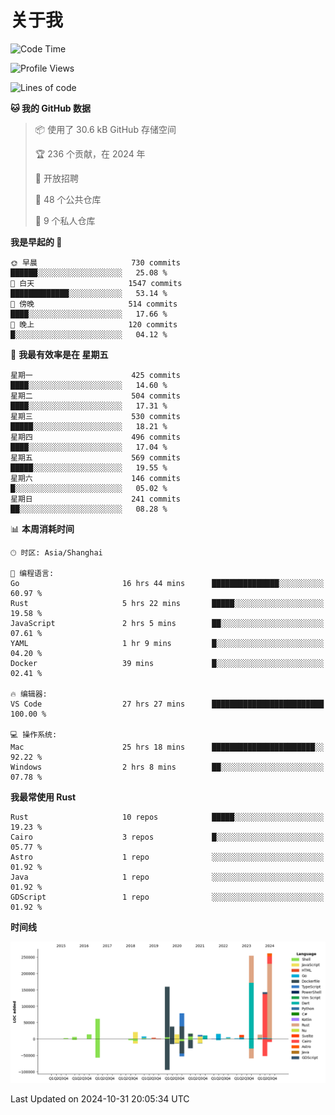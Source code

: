 # 关于我

<!--START_SECTION:waka-->
![Code Time](http://img.shields.io/badge/Code%20Time-3%2C284%20hrs%2054%20mins-blue)

![Profile Views](http://img.shields.io/badge/%E4%B8%AA%E4%BA%BA%E8%B5%84%E6%96%99%E8%A7%82%E7%9C%8B%E6%AC%A1%E6%95%B0-7-blue)

![Lines of code](https://img.shields.io/badge/%E4%BB%8E%E3%80%8CHello%20World%E3%80%8D%E8%B5%B7%E6%88%91%E5%B7%B2%E7%BB%8F%E5%86%99%E4%BA%86-1.2%20million%20%E8%A1%8C%E4%BB%A3%E7%A0%81-blue)

**🐱 我的 GitHub 数据** 

> 📦  使用了 30.6 kB GitHub 存储空间 
 > 
> 🏆 236 个贡献，在 2024 年
 > 
> 💼 开放招聘
 > 
> 📜 48 个公共仓库 
 > 
> 🔑 9 个私人仓库 
 > 
**我是早起的 🐤** 

```text
🌞 早晨                     730 commits         ██████░░░░░░░░░░░░░░░░░░░   25.08 % 
🌆 白天                     1547 commits        █████████████░░░░░░░░░░░░   53.14 % 
🌃 傍晚                     514 commits         ████░░░░░░░░░░░░░░░░░░░░░   17.66 % 
🌙 晚上                     120 commits         █░░░░░░░░░░░░░░░░░░░░░░░░   04.12 % 
```
📅 **我最有效率是在 星期五** 

```text
星期一                      425 commits         ████░░░░░░░░░░░░░░░░░░░░░   14.60 % 
星期二                      504 commits         ████░░░░░░░░░░░░░░░░░░░░░   17.31 % 
星期三                      530 commits         █████░░░░░░░░░░░░░░░░░░░░   18.21 % 
星期四                      496 commits         ████░░░░░░░░░░░░░░░░░░░░░   17.04 % 
星期五                      569 commits         █████░░░░░░░░░░░░░░░░░░░░   19.55 % 
星期六                      146 commits         █░░░░░░░░░░░░░░░░░░░░░░░░   05.02 % 
星期日                      241 commits         ██░░░░░░░░░░░░░░░░░░░░░░░   08.28 % 
```


📊 **本周消耗时间** 

```text
🕑︎ 时区: Asia/Shanghai

💬 编程语言: 
Go                       16 hrs 44 mins      ███████████████░░░░░░░░░░   60.97 % 
Rust                     5 hrs 22 mins       █████░░░░░░░░░░░░░░░░░░░░   19.58 % 
JavaScript               2 hrs 5 mins        ██░░░░░░░░░░░░░░░░░░░░░░░   07.61 % 
YAML                     1 hr 9 mins         █░░░░░░░░░░░░░░░░░░░░░░░░   04.20 % 
Docker                   39 mins             █░░░░░░░░░░░░░░░░░░░░░░░░   02.41 % 

🔥 编辑器: 
VS Code                  27 hrs 27 mins      █████████████████████████   100.00 % 

💻 操作系统: 
Mac                      25 hrs 18 mins      ███████████████████████░░   92.22 % 
Windows                  2 hrs 8 mins        ██░░░░░░░░░░░░░░░░░░░░░░░   07.78 % 
```

**我最常使用 Rust** 

```text
Rust                     10 repos            █████░░░░░░░░░░░░░░░░░░░░   19.23 % 
Cairo                    3 repos             █░░░░░░░░░░░░░░░░░░░░░░░░   05.77 % 
Astro                    1 repo              ░░░░░░░░░░░░░░░░░░░░░░░░░   01.92 % 
Java                     1 repo              ░░░░░░░░░░░░░░░░░░░░░░░░░   01.92 % 
GDScript                 1 repo              ░░░░░░░░░░░░░░░░░░░░░░░░░   01.92 % 
```



**时间线**

![Lines of Code chart](https://raw.githubusercontent.com/catusax/catusax/master/assets/bar_graph.png)


 Last Updated on 2024-10-31 20:05:34 UTC
<!--END_SECTION:waka-->
